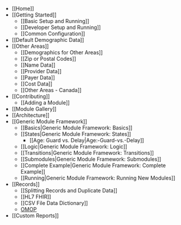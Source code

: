 - [[Home]]
- [[Getting Started]]
  - [[Basic Setup and Running]]
  - [[Developer Setup and Running]]
  - [[Common Configuration]]
- [[Default Demographic Data]]
- [[Other Areas]]
  - [[Demographics for Other Areas]]
  - [[Zip or Postal Codes]]
  - [[Name Data]]
  - [[Provider Data]]
  - [[Payer Data]]
  - [[Cost Data]]
  - [[Other Areas - Canada]]
- [[Contributing]]
  - [[Adding a Module]]
- [[Module Gallery]]
- [[Architecture]]
- [[Generic Module Framework]]
  - [[Basics|Generic Module Framework: Basics]]
  - [[States|Generic Module Framework: States]]
    - [[Age: Guard vs. Delay|Age:-Guard-vs.-Delay]]
  - [[Logic|Generic Module Framework: Logic]]
  - [[Transitions|Generic Module Framework: Transitions]]
  - [[Submodules|Generic Module Framework: Submodules]]
  - [[Complete Example|Generic Module Framework: Complete Example]]
  - [[Running|Generic Module Framework: Running New Modules]]
- [[Records]]
  - [[Splitting Records and Duplicate Data]]
  - [[HL7 FHIR]]
  - [[CSV File Data Dictionary]]
  - [OMOP](https://github.com/OHDSI/ETL-Synthea)
- [[Custom Reports]]
